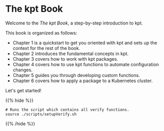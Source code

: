 # The kpt Book

Welcome to the _The kpt Book_, a step-by-step introduction to kpt.

This book is organized as follows:

- Chapter 1 is a quickstart to get you oriented with kpt and sets up the context for the rest
  of the book.
- Chapter 2 introduces the fundamental concepts in kpt.
- Chapter 3 covers how to work with kpt packages.
- Chapter 4 covers how to use kpt functions to automate configuration changes.
- Chapter 5 guides you through developing custom functions.
- Chapter 6 covers how to apply a package to a Kubernetes cluster.

Let's get started!

{{% hide %}}

<!-- @makeWorkplace @verifyBook-->
```
# Runs the script which contains all verify functions.
source ./scripts/setupVerify.sh
```

{{% /hide %}}